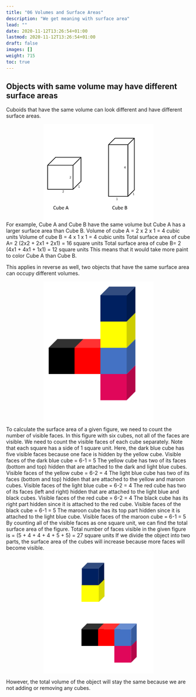 ```yaml
---
title: "06 Volumes and Surface Areas"
description: "We get meaning with surface area"
lead: ""
date: 2020-11-12T13:26:54+01:00
lastmod: 2020-11-12T13:26:54+01:00
draft: false
images: []
weight: 715
toc: true
---
```


## Objects with same volume may have different surface areas


Cuboids that have the same volume can look different and have different surface areas. 


<img src="2_27_two_cubes.png" width="300" style="display: block; margin: 0 auto;">
For example, Cube A and Cube B have the same volume but Cube A has a larger surface area than Cube B. 
Volume of cube A = 2 x 2 x 1 = 4 cubic units 
Volume of cube B = 4 x 1 x 1 = 4 cubic units
Total surface area of cube A= 2 (2x2 + 2x1 + 2x1) = 16 square units 
Total surface area of cube B= 2 (4x1 + 4x1 + 1x1) = 12 square units
This means that it would take more paint to color Cube A than Cube B.




This applies in reverse as well, two objects that have the same surface area can occupy different volumes.


<img src="2_17_cubes_1.png" width="300" style="display: block; margin: 0 auto;">
To calculate the surface area of a given figure, we need to count the number of visible faces. In this figure with six cubes, not all of the faces are visible. We need to count the visible faces of each cube separately. Note that each square has a side of 1 square unit. 
Here, the dark blue cube has five visible faces because one face is hidden by the yellow cube. 
Visible faces of the dark blue cube = 6-1 = 5 
The yellow cube has two of its faces (bottom and top) hidden that are attached to the dark and light blue cubes.
Visible faces of the yellow cube = 6-2 = 4 
The light blue cube has two of its faces (bottom and top) hidden that are attached to the yellow and maroon cubes.
Visible faces of the light blue cube = 6-2 = 4 
The red cube has two of its faces (left and right) hidden that are attached to the light blue and black cubes.
Visible faces of the red cube = 6-2 = 4 
The black cube has its right part hidden since it is attached to the red cube. 
Visible faces of the black cube = 6-1 = 5
The maroon cube has its top part hidden since it is attached to the light blue cube. Visible faces of the maroon cube = 6-1 = 5 
By counting all of the visible faces as one square unit, we can find the total surface area of the figure.
Total number of faces visible in the given figure is = (5 + 4 + 4 + 4 + 5 + 5) = 27 square units
If we divide the object into two parts, the surface area of the cubes will increase because more faces will become visible. 


<img src="2_28_cube_exploded.png" width="300" style="display: block; margin: 0 auto;">


However, the total volume of the object will stay the same because we are not adding or removing any cubes.


